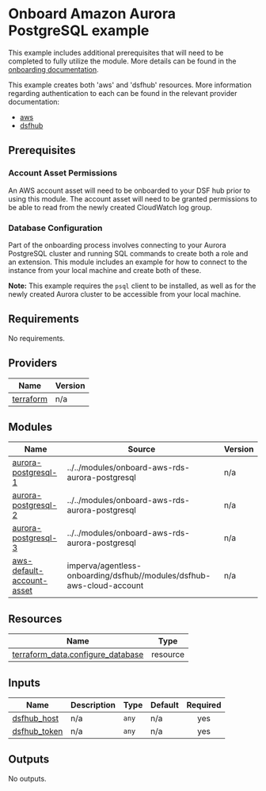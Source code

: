 # Onboard Amazon Aurora PostgreSQL example
This example includes additional prerequisites that will need to be completed to fully utilize the module. More details can be found in the [onboarding documentation](https://docs.imperva.com/bundle/onboarding-databases-to-sonar-reference-guide/page/Amazon-Aurora-PostgreSQL-Onboarding-Steps_48366929.html).

This example creates both 'aws' and 'dsfhub' resources. More information regarding authentication to each can be found in the relevant provider documentation:
- [aws](https://registry.terraform.io/providers/hashicorp/aws/latest/docs)
- [dsfhub](https://registry.terraform.io/providers/imperva/dsfhub/latest/docs)

## Prerequisites
### Account Asset Permissions
An AWS account asset will need to be onboarded to your DSF hub prior to using this module. The account asset will need to be granted permissions to be able to read from the newly created CloudWatch log group. 

### Database Configuration
Part of the onboarding process involves connecting to your Aurora PostgreSQL cluster and running SQL commands to create both a role and an extension. This module includes an example for how to connect to the instance from your local machine and create both of these. 

**Note:** This example requires the ``psql`` client to be installed, as well as for the newly created Aurora cluster to be accessible from your local machine. 

<!-- BEGIN_TF_DOCS -->
## Requirements

No requirements.

## Providers

| Name | Version |
|------|---------|
| <a name="provider_terraform"></a> [terraform](#provider\_terraform) | n/a |

## Modules

| Name | Source | Version |
|------|--------|---------|
| <a name="module_aurora-postgresql-1"></a> [aurora-postgresql-1](#module\_aurora-postgresql-1) | ../../modules/onboard-aws-rds-aurora-postgresql | n/a |
| <a name="module_aurora-postgresql-2"></a> [aurora-postgresql-2](#module\_aurora-postgresql-2) | ../../modules/onboard-aws-rds-aurora-postgresql | n/a |
| <a name="module_aurora-postgresql-3"></a> [aurora-postgresql-3](#module\_aurora-postgresql-3) | ../../modules/onboard-aws-rds-aurora-postgresql | n/a |
| <a name="module_aws-default-account-asset"></a> [aws-default-account-asset](#module\_aws-default-account-asset) | imperva/agentless-onboarding/dsfhub//modules/dsfhub-aws-cloud-account | n/a |

## Resources

| Name | Type |
|------|------|
| [terraform_data.configure_database](https://registry.terraform.io/providers/hashicorp/terraform/latest/docs/resources/data) | resource |

## Inputs

| Name | Description | Type | Default | Required |
|------|-------------|------|---------|:--------:|
| <a name="input_dsfhub_host"></a> [dsfhub\_host](#input\_dsfhub\_host) | n/a | `any` | n/a | yes |
| <a name="input_dsfhub_token"></a> [dsfhub\_token](#input\_dsfhub\_token) | n/a | `any` | n/a | yes |

## Outputs

No outputs.
<!-- END_TF_DOCS -->